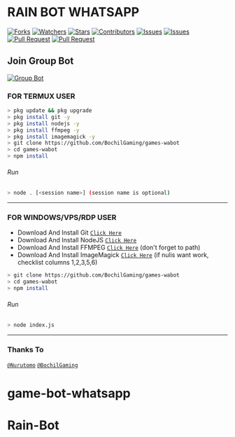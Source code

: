 # RAIN BOT WHATSAPP
<a href="https://github.com/Rizxyu/Rain-bot/network/members"><img title="Forks" src="https://img.shields.io/github/forks/Rizxyu/Rain-bot?label=Forks&color=blue&style=flat-square"></a>
<a href="https://github.com/Rizxyu/Rain-bot/watchers"><img title="Watchers" src="https://img.shields.io/github/watchers/Rizxyu/Rain-bot?label=Watchers&color=green&style=flat-square"></a>
<a href="https://github.com/Rizxyu/Rain-bot/stargazers"><img title="Stars" src="https://img.shields.io/github/stars/Rizxyu/Rain-bot?label=Stars&color=yellow&style=flat-square"></a>
<a href="https://github.com/Rizxyu/Rain-bot/graphs/contributors"><img title="Contributors" src="https://img.shields.io/github/contributors/Rizxyu/Rain-bot?label=Contributors&color=blue&style=flat-square"></a>
<a href="https://github.com/Rizxyu/Rain-bot/issues"><img title="Issues" src="https://img.shields.io/github/issues/Rizxyu/Rain-bot?label=Issues&color=success&style=flat-square"></a>
<a href="https://github.com/Rizxyu/Rain-bot/issues?q=is%3Aissue+is%3Aclosed"><img title="Issues" src="https://img.shields.io/github/issues-closed/Rizxyu/Rain-bot?label=Issues&color=red&style=flat-square"></a>
<a href="https://github.com/Rizxyu/Rain-bot/pulls"><img title="Pull Request" src="https://img.shields.io/github/issues-pr/Rizxyu/Rain-bot?label=PullRequest&color=success&style=flat-square"></a>
<a href="https://github.com/Rizxyu/Rain-bot/pulls?q=is%3Apr+is%3Aclosed"><img title="Pull Request" src="https://img.shields.io/github/issues-pr-closed/Rizxyu/Rain-bot?label=PullRequest&color=red&style=flat-square"></a>

## Join Group Bot
[![Group Bot](https://img.shields.io/badge/Group%20-25D366?style=for-the-badge&logo=whatsapp&logoColor=white)](https://chat.whatsapp.com/Lb4Emjih98rBiCZiZoS2eM)

### FOR TERMUX USER
```bash
> pkg update && pkg upgrade
> pkg install git -y
> pkg install nodejs -y
> pkg install ffmpeg -y
> pkg install imagemagick -y
> git clone https://github.com/BochilGaming/games-wabot
> cd games-wabot
> npm install
```
###### Run
```bash
> node . [<session name>] (session name is optional)
```

---------

### FOR WINDOWS/VPS/RDP USER
* Download And Install Git [`Click Here`](https://git-scm.com/downloads) <br>
* Download And Install NodeJS [`Click Here`](https://nodejs.org/en/download) <br>
* Download And Install FFMPEG [`Click Here`](https://ffmpeg.org/download.html) (don't forget to path) 
* Download And Install ImageMagick [`Click Here`](https://imagemagick.org/script/download.php) (if nulis want work,  checklist columns 1,2,3,5,6) 
```bash
> git clone https://github.com/BochilGaming/games-wabot
> cd games-wabot
> npm install
```
###### Run
```bash
> node index.js
```
--------------

### Thanks To 
[`@Nurutomo`](https://github.com/Nurutomo)
[`@BochilGaming`](https://github.com/BochilGaming)
# game-bot-whatsapp
# Rain-Bot
